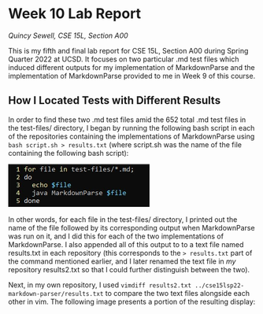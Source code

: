 # Week 10 Lab Report
*Quincy Sewell, CSE 15L, Section A00*

This is my fifth and final lab report for CSE 15L, Section A00 during Spring Quarter 2022 at UCSD. It focuses on two particular .md test files which induced different 
outputs for my implementation of MarkdownParse and the implementation of MarkdownParse provided to me in Week 9 of this course.

## How I Located Tests with Different Results
In order to find these two .md test files amid the 652 total .md test files in the test-files/ directory, I began by running the following bash script in each of the repositories containing the implementations of MarkdownParse using `bash script.sh > results.txt` (where script.sh was the name of the file containing the following bash script):

![](lab-report-5-bash-script.jpg)

In other words, for each file in the test-files/ directory, I printed out the name of the file followed by its corresponding output when MarkdownParse was run on it, and I did this for each of the two implementations of MarkdownParse. I also appended all of this output to to a text file named results.txt in each repository (this corresponds to the `> results.txt` part of the command mentioned earlier, and I later renamed the text file in _my_ repository results2.txt so that I could further distinguish between the two).

Next, in my own repository, I used `vimdiff results2.txt ../cse15lsp22-markdown-parser/results.txt` to compare the two text files alongside each other in vim. The following image presents a portion of the resulting display:

![]()
